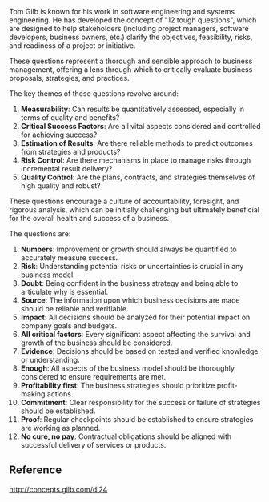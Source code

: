 Tom Gilb is known for his work in software engineering and systems engineering. He has developed the concept of "12 tough questions", which are designed to help stakeholders (including project managers, software developers, business owners, etc.) clarify the objectives, feasibility, risks, and readiness of a project or initiative.

These questions represent a thorough and sensible approach to business management, offering a lens through which to critically evaluate business proposals, strategies, and practices.

The key themes of these questions revolve around:

1. **Measurability**: Can results be quantitatively assessed, especially in terms of quality and benefits?
1. **Critical Success Factors**: Are all vital aspects considered and controlled for achieving success?
1. **Estimation of Results**: Are there reliable methods to predict outcomes from strategies and products?
1. **Risk Control**: Are there mechanisms in place to manage risks through incremental result delivery?
1. **Quality Control**: Are the plans, contracts, and strategies themselves of high quality and robust?

These questions encourage a culture of accountability, foresight, and rigorous analysis, which can be initially challenging but ultimately beneficial for the overall health and success of a business.

The questions are:

1. **Numbers**: Improvement or growth should always be quantified to accurately measure success.
1. **Risk**: Understanding potential risks or uncertainties is crucial in any business model.
1. **Doubt**: Being confident in the business strategy and being able to articulate why is essential.
1. **Source**: The information upon which business decisions are made should be reliable and verifiable.
1. **Impact**: All decisions should be analyzed for their potential impact on company goals and budgets.
1. **All critical factors**: Every significant aspect affecting the survival and growth of the business should be considered.
1. **Evidence**: Decisions should be based on tested and verified knowledge or understanding.
1. **Enough**: All aspects of the business model should be thoroughly considered to ensure requirements are met.
1. **Profitability first**: The business strategies should prioritize profit-making actions.
1. **Commitment**: Clear responsibility for the success or failure of strategies should be established.
1. **Proof**: Regular checkpoints should be established to ensure strategies are working as planned.
1. **No cure, no pay**: Contractual obligations should be aligned with successful delivery of services or products.

## Reference

http://concepts.gilb.com/dl24
